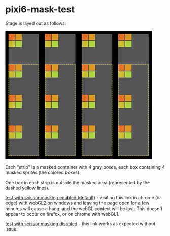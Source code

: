 # pixi6-mask-test

Stage is layed out as follows:

![Layout](layout.png)

Each "strip" is a masked container with 4 gray boxes, each box containing 4 masked sprites (the colored boxes).

One box in each strip is outside the masked area (represented by the dashed yellow lines).

[test with scissor masking enabled (default)](https://jmlee2k.github.io/pixi6-mask-test/) - visiting this link in chrome (or edge) with webGL2 on windows and leaving the page open for a few minutes will cause a hang, and the webGL context will be lost.
This doesn't appear to occur on firefox, or on chrome with webGL1.

[test with scissor masking disabled](https://jmlee2k.github.io/pixi6-mask-test/?noscissor) - this link works as expected without issue.
